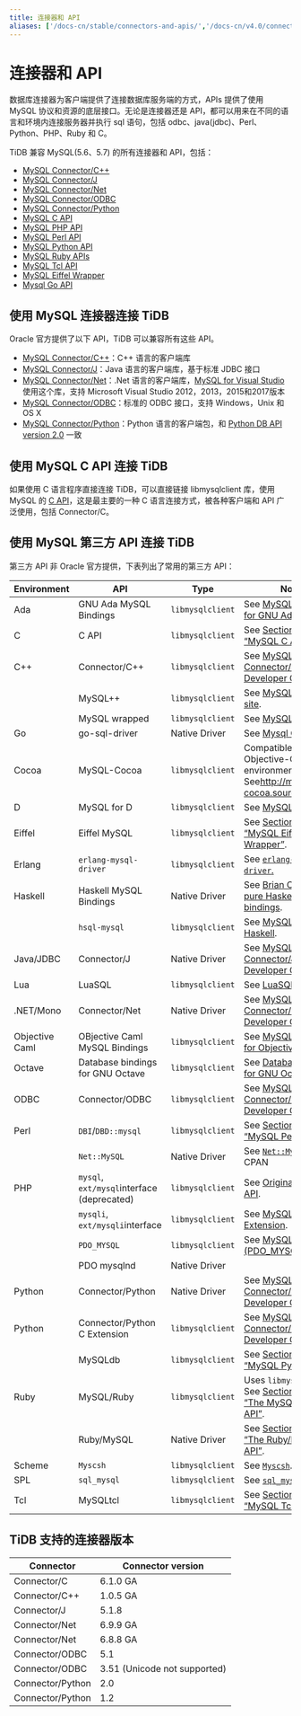 ```yaml
---
title: 连接器和 API
aliases: ['/docs-cn/stable/connectors-and-apis/','/docs-cn/v4.0/connectors-and-apis/','/docs-cn/stable/reference/supported-clients/']
---
```


# 连接器和 API

数据库连接器为客户端提供了连接数据库服务端的方式，APIs 提供了使用 MySQL 协议和资源的底层接口。无论是连接器还是 API，都可以用来在不同的语言和环境内连接服务器并执行 sql 语句，包括 odbc、java(jdbc)、Perl、Python、PHP、Ruby 和 C。

TiDB 兼容 MySQL(5.6、5.7) 的所有连接器和 API，包括：

+ [MySQL Connector/C++](https://dev.mysql.com/doc/refman/5.7/en/connector-cpp-info.html)
+ [MySQL Connector/J](https://dev.mysql.com/doc/refman/5.7/en/connector-j-info.html)
+ [MySQL Connector/Net](https://dev.mysql.com/doc/refman/5.7/en/connector-net-info.html)
+ [MySQL Connector/ODBC](https://dev.mysql.com/doc/refman/5.7/en/connector-odbc-info.html)
+ [MySQL Connector/Python](https://dev.mysql.com/doc/refman/5.7/en/connector-python-info.html)
+ [MySQL C API](https://dev.mysql.com/doc/refman/5.7/en/c-api.html)
+ [MySQL PHP API](https://dev.mysql.com/doc/refman/5.7/en/apis-php-info.html)
+ [MySQL Perl API](https://dev.mysql.com/doc/refman/5.7/en/apis-perl.html)
+ [MySQL Python API](https://dev.mysql.com/doc/refman/5.7/en/apis-python.html)
+ [MySQL Ruby APIs](https://dev.mysql.com/doc/refman/5.7/en/apis-ruby.html)
+ [MySQL Tcl API](https://dev.mysql.com/doc/refman/5.7/en/apis-tcl.html)
+ [MySQL Eiffel Wrapper](https://dev.mysql.com/doc/refman/5.7/en/apis-eiffel.html)
+ [Mysql Go API](https://github.com/go-sql-driver/mysql)

## 使用 MySQL 连接器连接 TiDB

Oracle 官方提供了以下 API，TiDB 可以兼容所有这些 API。

+ [MySQL Connector/C++](https://dev.mysql.com/doc/refman/5.7/en/connector-cpp-info.html)：C++ 语言的客户端库
+ [MySQL Connector/J](https://dev.mysql.com/doc/refman/5.7/en/connector-j-info.html)：Java 语言的客户端库，基于标准 JDBC 接口
+ [MySQL Connector/Net](https://dev.mysql.com/doc/refman/5.7/en/connector-net-info.html)：.Net 语言的客户端库，[MySQL for Visual Studio](https://dev.mysql.com/doc/visual-studio/en/)使用这个库，支持 Microsoft Visual Studio 2012，2013，2015和2017版本
+ [MySQL Connector/ODBC](https://dev.mysql.com/doc/refman/5.7/en/connector-odbc-info.html)：标准的 ODBC 接口，支持 Windows，Unix 和 OS X
+ [MySQL Connector/Python](https://dev.mysql.com/doc/refman/5.7/en/connector-python-info.html)：Python 语言的客户端包，和 [Python DB API version 2.0](http://www.python.org/dev/peps/pep-0249/) 一致

## 使用 MySQL C API 连接 TiDB

如果使用 C 语言程序直接连接 TiDB，可以直接链接 libmysqlclient 库，使用 MySQL 的 [C API](https://dev.mysql.com/doc/refman/5.7/en/c-api.html)，这是最主要的一种 C 语言连接方式，被各种客户端和 API 广泛使用，包括 Connector/C。

## 使用 MySQL 第三方 API 连接 TiDB

第三方 API 非 Oracle 官方提供，下表列出了常用的第三方 API：

| Environment    | API                                      | Type                             | Notes                                    |
| -------------- | ---------------------------------------- | -------------------------------- | ---------------------------------------- |
| Ada            | GNU Ada MySQL Bindings                   | `libmysqlclient`                 | See [MySQL Bindings for GNU Ada](http://gnade.sourceforge.net/) |
| C              | C API                                    | `libmysqlclient`                 | See [Section 27.8, “MySQL C API”](https://dev.mysql.com/doc/refman/5.7/en/c-api.html). |
| C++            | Connector/C++                            | `libmysqlclient`                 | See [MySQL Connector/C++ Developer Guide](https://dev.mysql.com/doc/connector-cpp/en/). |
|                | MySQL++                                  | `libmysqlclient`                 | See [MySQL++ Web site](http://tangentsoft.net/mysql++/doc/). |
|                | MySQL wrapped                            | `libmysqlclient`                 | See [MySQL wrapped](http://www.alhem.net/project/mysql/). |
| Go             | go-sql-driver                            | Native Driver                    | See [Mysql Go API](https://github.com/go-sql-driver/mysql) |
| Cocoa          | MySQL-Cocoa                              | `libmysqlclient`                 | Compatible with the Objective-C Cocoa environment. See<http://mysql-cocoa.sourceforge.net/> |
| D              | MySQL for D                              | `libmysqlclient`                 | See [MySQL for D](https://github.com/mysql-d/mysql-native). |
| Eiffel         | Eiffel MySQL                             | `libmysqlclient`                 | See [Section 27.14, “MySQL Eiffel Wrapper”](https://dev.mysql.com/doc/refman/5.7/en/apis-eiffel.html). |
| Erlang         | `erlang-mysql-driver`                    | `libmysqlclient`                 | See [`erlang-mysql-driver`.](http://code.google.com/p/erlang-mysql-driver/) |
| Haskell        | Haskell MySQL Bindings                   | Native Driver                    | See [Brian O'Sullivan's pure Haskell MySQL bindings](http://www.serpentine.com/blog/software/mysql/). |
|                | `hsql-mysql`                             | `libmysqlclient`                 | See [MySQL driver for Haskell](http://hackage.haskell.org/cgi-bin/hackage-scripts/package/hsql-mysql-1.7). |
| Java/JDBC      | Connector/J                              | Native Driver                    | See [MySQL Connector/J 5.1 Developer Guide](https://dev.mysql.com/doc/connector-j/5.1/en/). |
| Lua            | LuaSQL                                   | `libmysqlclient`                 | See [LuaSQL](http://keplerproject.github.io/luasql/manual.html). |
| .NET/Mono      | Connector/Net                            | Native Driver                    | See [MySQL Connector/Net Developer Guide](https://dev.mysql.com/doc/connector-net/en/). |
| Objective Caml | OBjective Caml MySQL Bindings            | `libmysqlclient`                 | See [MySQL Bindings for Objective Caml](http://raevnos.pennmush.org/code/ocaml-mysql/). |
| Octave         | Database bindings for GNU Octave         | `libmysqlclient`                 | See [Database bindings for GNU Octave](http://octave.sourceforge.net/database/index.html). |
| ODBC           | Connector/ODBC                           | `libmysqlclient`                 | See [MySQL Connector/ODBC Developer Guide](https://dev.mysql.com/doc/connector-odbc/en/). |
| Perl           | `DBI`/`DBD::mysql`                       | `libmysqlclient`                 | See [Section 27.10, “MySQL Perl API”](https://dev.mysql.com/doc/refman/5.7/en/apis-perl.html). |
|                | `Net::MySQL`                             | Native Driver                    | See [`Net::MySQL`](http://search.cpan.org/dist/Net-MySQL/MySQL.pm) at CPAN |
| PHP            | `mysql`, `ext/mysql`interface (deprecated) | `libmysqlclient`                 | See [Original MySQL API](https://dev.mysql.com/doc/apis-php/en/apis-php-mysql.html). |
|                | `mysqli`, `ext/mysqli`interface          | `libmysqlclient`                 | See [MySQL Improved Extension](https://dev.mysql.com/doc/apis-php/en/apis-php-mysqli.html). |
|                | `PDO_MYSQL`                              | `libmysqlclient`                 | See [MySQL Functions (PDO_MYSQL)](https://dev.mysql.com/doc/apis-php/en/apis-php-pdo-mysql.html). |
|                | PDO mysqlnd                              | Native Driver                    |                                          |
| Python         | Connector/Python                         | Native Driver                    | See [MySQL Connector/Python Developer Guide](https://dev.mysql.com/doc/connector-python/en/). |
| Python         | Connector/Python C Extension             | `libmysqlclient`                 | See [MySQL Connector/Python Developer Guide](https://dev.mysql.com/doc/connector-python/en/). |
|                | MySQLdb                                  | `libmysqlclient`                 | See [Section 27.11, “MySQL Python API”](https://dev.mysql.com/doc/refman/5.7/en/apis-python.html). |
| Ruby           | MySQL/Ruby                               | `libmysqlclient`                 | Uses `libmysqlclient`. See [Section 27.12.1, “The MySQL/Ruby API”](https://dev.mysql.com/doc/refman/5.7/en/apis-ruby-mysqlruby.html). |
|                | Ruby/MySQL                               | Native Driver                    | See [Section 27.12.2, “The Ruby/MySQL API”](https://dev.mysql.com/doc/refman/5.7/en/apis-ruby-rubymysql.html). |
| Scheme         | `Myscsh`                                 | `libmysqlclient`                 | See [`Myscsh`](https://github.com/aehrisch/myscsh). |
| SPL            | `sql_mysql`                              | `libmysqlclient`                 | See [`sql_mysql` for SPL](http://www.clifford.at/spl/spldoc/sql_mysql.html). |
| Tcl            | MySQLtcl                                 | `libmysqlclient`                 | See [Section 27.13, “MySQL Tcl API”](https://dev.mysql.com/doc/refman/5.7/en/apis-tcl.html). |

## TiDB 支持的连接器版本

| Connector        | Connector version            |
| ---------------- | ---------------------------- |
| Connector/C      | 6.1.0 GA                     |
| Connector/C++    | 1.0.5 GA                     |
| Connector/J      | 5.1.8                        |
| Connector/Net    | 6.9.9 GA                     |
| Connector/Net    | 6.8.8 GA                     |
| Connector/ODBC   | 5.1                          |
| Connector/ODBC   | 3.51 (Unicode not supported) |
| Connector/Python | 2.0                          |
| Connector/Python | 1.2                          |
